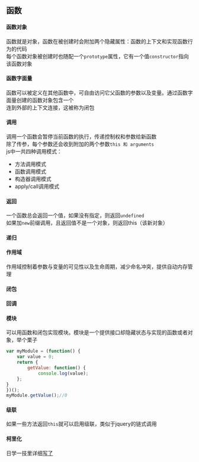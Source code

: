 ## 函数

#### 函数对象

函数就是对象，函数在被创建时会附加两个隐藏属性：函数的上下文和实现函数行为的代码   
每个函数对象被创建时也随配一个`prototype`属性，它有一个值`constructor`指向该函数对象

#### 函数字面量

函数可以被定义在其他函数中，可自由访问它父函数的参数以及变量。通过函数字面量创建的函数对象包含一个   
连到外部的上下文连接，这被称为闭包

#### 调用

调用一个函数会暂停当前函数的执行，传递控制权和参数给新函数   
除了传参，每个参数还会收到附加的两个参数`this 和 arguments`   
js中一共四种调用模式：

* 方法调用模式
* 函数调用模式
* 构造器调用模式
* apply/call调用模式

#### 返回

一个函数总会返回一个值，如果没有指定，则返回`undefined`   
如果加`new`前缀调用，且返回值不是一个对象，则返回this（该新对象）

#### 递归

#### 作用域

作用域控制着参数与变量的可见性以及生命周期，减少命名冲突，提供自动内存管理

#### 闭包

#### 回调

#### 模块

可以用函数和闭包实现模块。模块是一个提供接口却隐藏状态与实现的函数或者对象，举个栗子

```javascript
var myModule = (function() {
    var value = 0;
    return {
        getValue: function() {
            console.log(value);
    };
}
})();
myModule.getValue();//0
```

#### 级联

如果一些方法返回`this`就可以启用级联，类似于jquery的链式调用

#### 柯里化

日学一技里详细[写了](.../日学一技/柯里化.md)